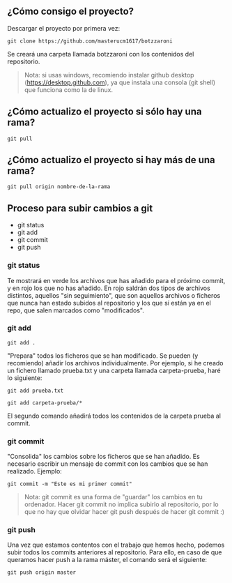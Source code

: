 ## ¿Cómo consigo el proyecto?
Descargar el proyecto por primera vez: 

    git clone https://github.com/masterucm1617/botzzaroni
    
Se creará una carpeta llamada botzzaroni con los contenidos del repositorio. 

> Nota: si usas windows, recomiendo instalar github desktop (https://desktop.github.com), ya que instala una consola (git shell) que funciona como la de linux. 

## ¿Cómo actualizo el proyecto si sólo hay una rama?

    git pull 
    
## ¿Cómo actualizo el proyecto si hay más de una rama?

    git pull origin nombre-de-la-rama
    
## Proceso para subir cambios a git

* git status
* git add
* git commit
* git push

### git status
Te mostrará en verde los archivos que has añadido para el próximo commit, y en rojo los que no has añadido. En rojo saldrán dos tipos de archivos distintos, aquellos "sin seguimiento", que son aquellos archivos o ficheros que nunca han estado subidos al repositorio y los que sí están ya en el repo, que salen marcados como "modificados". 

### git add

    git add .
    
"Prepara" todos los ficheros que se han modificado. Se pueden (y recomiendo) añadir los archivos individualmente. Por ejemplo, si he creado un fichero llamado prueba.txt y una carpeta llamada carpeta-prueba, haré lo siguiente:

    git add prueba.txt

    git add carpeta-prueba/*
    
El segundo comando añadirá todos los contenidos de la carpeta prueba al commit. 

### git commit
"Consolida" los cambios sobre los ficheros que se han añadido. Es necesario escribir un mensaje de commit con los cambios que se han realizado. Ejemplo:

    git commit -m "Este es mi primer commit"
    
> Nota: git commit es una forma de "guardar" los cambios en tu ordenador. Hacer git commit no implica subirlo al repositorio, por lo que no hay que olvidar hacer git push después de hacer git commit :)

### git push
Una vez que estamos contentos con el trabajo que hemos hecho, podemos subir todos los commits anteriores al repositorio. Para ello, en caso de que queramos hacer push a la rama máster, el comando será el siguiente:

    git push origin master
    



